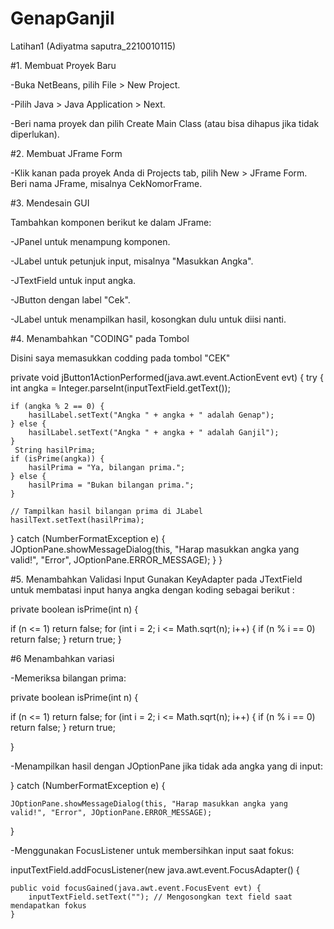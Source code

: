 # GenapGanjil
 Latihan1 (Adiyatma saputra_2210010115)

#1. Membuat Proyek Baru

-Buka NetBeans, pilih File > New Project.

-Pilih Java > Java Application > Next.

-Beri nama proyek dan pilih Create Main Class (atau bisa dihapus jika tidak diperlukan).

#2. Membuat JFrame Form

-Klik kanan pada proyek Anda di Projects tab, pilih New > JFrame Form. Beri nama JFrame, misalnya CekNomorFrame.

#3. Mendesain GUI

Tambahkan komponen berikut ke dalam JFrame:

-JPanel untuk menampung komponen.

-JLabel untuk petunjuk input, misalnya "Masukkan Angka".

-JTextField untuk input angka.

-JButton dengan label "Cek".

-JLabel untuk menampilkan hasil, kosongkan dulu untuk diisi nanti.

#4. Menambahkan "CODING" pada Tombol

Disini saya memasukkan codding pada tombol "CEK"

private void jButton1ActionPerformed(java.awt.event.ActionEvent evt) {
try { int angka = Integer.parseInt(inputTextField.getText());

    if (angka % 2 == 0) {
        hasilLabel.setText("Angka " + angka + " adalah Genap");
    } else {
        hasilLabel.setText("Angka " + angka + " adalah Ganjil");
    }
     String hasilPrima;
    if (isPrime(angka)) {
        hasilPrima = "Ya, bilangan prima.";
    } else {
        hasilPrima = "Bukan bilangan prima.";
    }
    
    // Tampilkan hasil bilangan prima di JLabel
    hasilText.setText(hasilPrima);
} catch (NumberFormatException e) {
    JOptionPane.showMessageDialog(this, "Harap masukkan angka yang valid!", "Error", JOptionPane.ERROR_MESSAGE);
}
}                                        

#5. Menambahkan Validasi Input Gunakan KeyAdapter pada JTextField untuk membatasi input hanya angka dengan koding sebagai berikut :

private boolean isPrime(int n) {

if (n <= 1) return false;
for (int i = 2; i <= Math.sqrt(n); i++) {
    if (n % i == 0) return false;
}
return true;
}

#6 Menambahkan variasi

-Memeriksa bilangan prima:

private boolean isPrime(int n) {

if (n <= 1) return false;
for (int i = 2; i <= Math.sqrt(n); i++) {
    if (n % i == 0) return false;
}
return true;

}

-Menampilkan hasil dengan JOptionPane jika tidak ada angka yang di input:

} catch (NumberFormatException e) {

    JOptionPane.showMessageDialog(this, "Harap masukkan angka yang valid!", "Error", JOptionPane.ERROR_MESSAGE);
}

-Menggunakan FocusListener untuk membersihkan input saat fokus:

inputTextField.addFocusListener(new java.awt.event.FocusAdapter() {

    public void focusGained(java.awt.event.FocusEvent evt) {
        inputTextField.setText(""); // Mengosongkan text field saat mendapatkan fokus
    }

